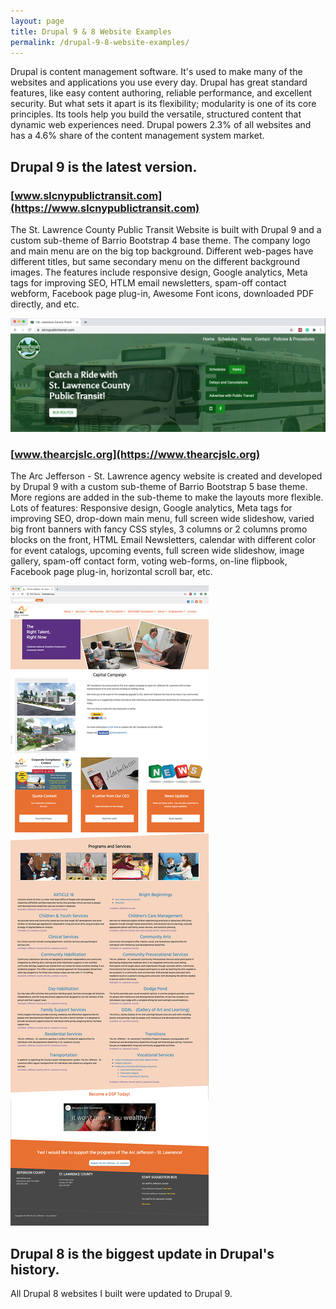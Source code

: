 ```yaml
---
layout: page
title: Drupal 9 & 8 Website Examples
permalink: /drupal-9-8-website-examples/
---
```


Drupal is content management software. It's used to make many of the websites and applications you use every day. Drupal has great standard features, like easy content authoring, reliable performance, and excellent security. But what sets it apart is its flexibility; modularity is one of its core principles. Its tools help you build the versatile, structured content that dynamic web experiences need. Drupal powers 2.3% of all websites and has a 4.6% share of the content management system market.

## Drupal 9 is the latest version. 

### [www.slcnypublictransit.com](https://www.slcnypublictransit.com)

The St. Lawrence County Public Transit Website is built with Drupal 9 and a custom sub-theme of Barrio Bootstrap 4 base theme. The company logo and main menu are on the big top background.  Different web-pages have different titles, but same secondary menu on the different background images. The features include responsive design, Google analytics, Meta tags for improving SEO, HTLM email newsletters, spam-off contact webform, Facebook page plug-in, Awesome Font icons, downloaded PDF directly, and etc.

[![Site Home](/images/publicTransitHome1.jpg "slcnypublictransit.com Home")](https://www.slcnypublictransit.com)

### [www.thearcjslc.org](https://www.thearcjslc.org)

The Arc Jefferson - St. Lawrence agency website is created and developed by Drupal 9 with a custom sub-theme of Barrio Bootstrap 5 base theme. More regions are added in the sub-theme to make the layouts more flexible. Lots of features: Responsive design, Google analytics, Meta tags for improving SEO, drop-down main menu, full screen wide slideshow, varied big front banners with fancy CSS styles, 3 columns or 2 columns promo blocks on the front, HTML Email Newsletters, calendar with different color for event catalogs, upcoming events, full screen wide slideshow, image gallery, spam-off contact form, voting web-forms, on-line flipbook, Facebook page plug-in, horizontal scroll bar, etc. 

[![Site Home](/images/thearcjslc1.jpg "thearcjslc.org Home")](https://www.thearcjslc.org)

## Drupal 8 is the biggest update in Drupal's history.

All Drupal 8 websites I built were updated to Drupal 9.

